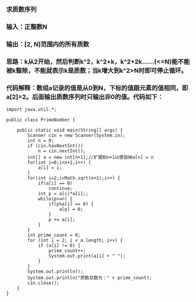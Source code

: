 ### 求质数序列
### 输入：正整数N

### 输出：[2, N]范围内的所有质数

### 思路：k从2开始，然后判断k^2，k^2+k，k^2+2k......(<=N)能不能被k整除，不能就表示k是质数；当k增大到k^2>N时即可停止循环。

### 代码解释：数组a记录的值是从0到N，下标的值跟元素的值相同，即a[2]=2。后面输出质数序列时只输出非0的值。代码如下：

```
import java.util.*;

public class PrimeNumber {

	public static void main(String[] args) {
		Scanner cin = new Scanner(System.in);
		int n = 0;
		if (cin.hasNextInt())
			n = cin.nextInt();
		int[] a = new int[n+1];//扩展到n+1以便容纳a[n] = n
        for(int i=0;i<n+1;i++) {
            a[i] = i;
        }
        for(int i=2;i<Math.sqrt(n+1);i++) {
            if(a[i] == 0)
                continue;
            int p = a[i]*a[i];;
            while(p<=n) {
                if(p%a[i] == 0) {
                    a[p] = 0;
                }
                p += a[i];
            }
        }
		int prime_count = 0;
		for (int i = 2; i < a.length; i++) {
			if (a[i] != 0) {
				prime_count++;
				System.out.print(a[i] + " ");
			}
		}
		System.out.println();
		System.out.println("质数总数为：" + prime_count);
		cin.close();
	}
}
```
